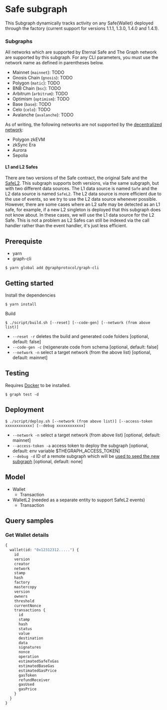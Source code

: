 
# Safe subgraph

This Subgraph dynamically tracks activity on any Safe{Wallet} deployed through the factory (current support for versions 1.1.1, 1.3.0, 1.4.0 and 1.4.1).

### Subgraphs

All networks which are supported by Eternal Safe and The Graph network are supported by this subgraph. For any CLI parameters, you must use the network name as defined in parentheses below.

- Mainnet (`mainnet`): TODO
- Gnosis Chain (`gnosis`): TODO
- Polygon (`matic`): TODO
- BNB Chain (`bsc`): TODO
- Arbitrum (`arbitrum`): TODO
- Optimism (`optimism`): TODO
- Base (`base`): TODO
- Celo (`celo`): TODO
- Avalanche (`avalanche`): TODO

As of writing, the following networks are not supported by the [decentralized network](https://thegraph.com/docs/en/developing/supported-networks/):
- Polygon zkEVM
- zkSync Era
- Aurora
- Sepolia

#### L1 and L2 Safes

There are two versions of the Safe contract, the original Safe and the [SafeL2](https://github.com/safe-global/safe-smart-account/blob/main/contracts/SafeL2.sol#L10). This subgraph supports both versions, via the same subgraph, but with two different data sources. The L1 data source is named `Safe` and the L2 data source is named `SafeL2`. The L2 data source is more efficient due to the use of events, so we try to use the L2 data source whenever possible. However, there are some cases where an L2 safe may be detected as an L1 safe, for example, if a new L2 singleton is deployed that this subgraph does not know about. In these cases, we will use the L1 data source for the L2 Safe. This is not a problem as L2 Safes can still be indexed via the call handler rather than the event handler, it's just less efficient.

## Prerequiste

- yarn
- graph-cli

```
$ yarn global add @graphprotocol/graph-cli
```

## Getting started

Install the dependencies

```
$ yarn install
```

Build

```
$ ./script/build.sh [--reset] [--code-gen] [--network (from above list)]
```

- `--reset -r` deletes the build and generated code folders [optional, default: false]
- `--code-gen -c` (re)generate code from schema [optional, default: false]
- `--network -n` select a target network (from the above list) [optional, default: mainnet]

## Testing

Requires [Docker](https://docs.docker.com/get-docker/) to be installed.

```
$ graph test -d
```

## Deployment

```
$ ./script/deploy.sh [--network (from above list)] [--access-token xxxxxxxxxxxx] [--debug xxxxxxxxxxxx]
```

- `--network -n` select a target network (from above list) [optional, default: mainnet]
- `--access-token -a` access token to deploy the subgraph [optional, default: env variable $THEGRAPH_ACCESS_TOKEN]
- `--debug -d` ID of a remote subgraph which will be [used to seed the new subgraph](https://thegraph.com/docs/en/cookbook/subgraph-debug-forking/) [optional, default: none]

## Model

- Wallet
    -  Transaction
- WalletL2 (needed as a separate entity to support SafeL2 events)
    -  Transaction

## Query samples

### Get Wallet details 

```graphql
{
  wallet(id: "0x12312312.....") {
    id
    version
    creator
    network
    stamp
    hash
    factory
    mastercopy
    version
    owners
    threshold
    currentNonce
    transactions {
      id
      stamp
      hash
      status
      value
      destination
      data
      signatures
      nonce
      operation
      estimatedSafeTxGas
      estimatedBaseGas
      estimatedGasPrice
      gasToken
      refundReceiver
      gasUsed
      gasPrice
    }
  }
}

```

